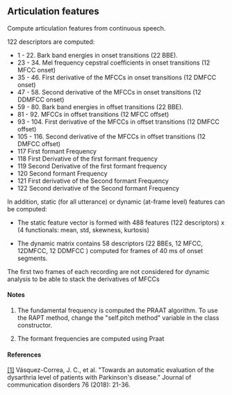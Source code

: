 ## Articulation features

Compute articulation features from continuous speech.

122 descriptors are computed:

- 1 - 22. Bark band energies in onset transitions (22 BBE).
- 23 - 34. Mel frequency cepstral coefficients in onset transitions (12 MFCC onset)
- 35 - 46. First derivative of the MFCCs in onset transitions (12 DMFCC onset)
- 47 - 58. Second derivative of the MFCCs in onset transitions (12 DDMFCC onset)
- 59 - 80. Bark band energies in offset transitions (22 BBE).
- 81 - 92. MFCCs in offset transitions (12 MFCC offset)
- 93 - 104. First derivative of the MFCCs in offset transitions (12 DMFCC offset)
- 105 - 116. Second derivative of the MFCCs in offset transitions (12 DMFCC offset)
- 117 First formant Frequency
- 118 First Derivative of the first formant frequency
- 119 Second Derivative of the first formant frequency
- 120 Second formant Frequency
- 121 First derivative of the Second formant Frequency
- 122 Second derivative of the Second formant Frequency

In addition, static (for all utterance) or dynamic (at-frame level) features can be computed:

- The static feature vector is formed with 488 features (122 descriptors) x (4 functionals: mean, std, skewness, kurtosis)

- The dynamic matrix contains 58 descriptors (22 BBEs, 12 MFCC, 12DMFCC, 12 DDMFCC ) computed for frames of 40 ms of onset segments.

The first two frames of each recording are not considered for dynamic analysis to be able to stack the derivatives of MFCCs

#### Notes

1. The fundamental frequency is computed the PRAAT algorithm. To use the RAPT method,  change the "self.pitch method" variable in the class constructor.

2. The formant frequencies are computed using Praat

#### References

[[1]](https://www5.informatik.uni-erlangen.de/Forschung/Publikationen/2018/Vasquez-Correa18-TAA.pdf) Vásquez-Correa, J. C., et al. "Towards an automatic evaluation of the dysarthria level of patients with Parkinson's disease." Journal of communication disorders 76 (2018): 21-36.
